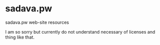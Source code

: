 # sadava.pw
sadava.pw web-site resources

I am so sorry but currently do not understand necessary of licenses and thing like that.
